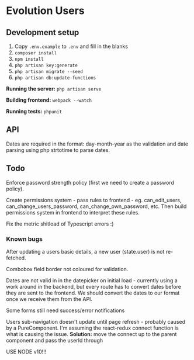 # Evolution Users

## Development setup

1. Copy `.env.example` to `.env` and fill in the blanks
2. `composer install`
3. `npm install`
4. `php artisan key:generate`
5. `php artisan migrate --seed`
6. `php artisan db:update-functions`

__Running the server:__ `php artisan serve`

__Building frontend:__ `webpack --watch`

__Running tests:__ `phpunit`

## API

Dates are required in the format: day-month-year as the validation and date parsing using php strtotime to parse dates.

## Todo

Enforce password strength policy (first we need to create a password policy).

Create permissions system - pass rules to frontend - eg. can_edit_users, can_change_users_password, can_change_own_password, etc. Then build permissions system in frontend to interpret these rules.

Fix the metric shitload of Typescript errors :)

### Known bugs

After updating a users basic details, a new user (state.user) is not re-fetched.

Combobox field border not coloured for validation.

Dates are not valid in in the datepicker on initial load - currently using a work around in the backend, but every route has to convert dates before they are sent to the frontend. We should convert the dates to our format once we receive them from the API.

Some forms still need success/error notifications

Users sub-navigation doesn't update until page refresh - probably caused by a PureComponent. I'm assuming the react-redux connect function is what is causing the issue. **Solution:** move the connect up to the parent component and pass the userId through


USE NODE v10!!!